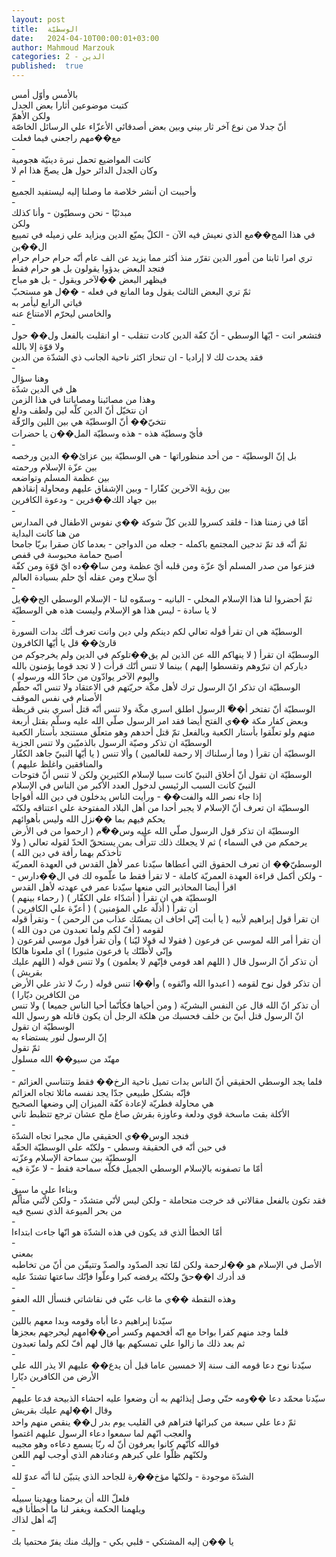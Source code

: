 ```yaml
---
layout: post
title:  الوسطيّة
date:   2024-04-10T00:00:01+03:00
author: Mahmoud Marzouk
categories: 2 - الدين
published:  true
---
```

بالأمس وأوّل أمس\
كتبت موضوعين أثارا بعض الجدل\
ولكن الأهمّ\
أنّ جدلا من نوع آخر ثار بيني وبين بعض أصدقائي الأعزّاء علي الرسائل
الخاصّة\
مع��مهم راجعني فيما فعلت\
-\
كانت المواضيع تحمل نبرة دينيّة هجومية\
وكان الجدل الدائر حول هل يصحّ هذا ام لا\
-\
وأحببت ان أنشر خلاصة ما وصلنا إليه ليستفيد الجميع\
-\
مبدئيّا - نحن وسطيّون - وأنا كذلك\
ولكن\
في هذا المج��مع الذي نعيش فيه الآن - الكلّ يميّع الدين ويزايد علي زميله في
تمييع ال��ين\
تري امرا ثابتا من أمور الدين تقرّر منذ أكثر مما يزيد عن الف عام أنّه حرام
حرام حرام\
فتجد البعض بدؤوا يقولون بل هو حرام فقط\
فيظهر البعض ��لآخر ويقول - بل هو مباح\
ثمّ تري البعض الثالث يقول وما المانع في فعله - ��ل هو مستحبّ\
فياتي الرابع ليأمر به\
والخامس ليحرّم الامتناع عنه\
-\
فتشعر انت - ايّها الوسطي - أنّ كفّة الدين كادت تنقلب - او انقلبت بالفعل
ول�� حول ولا قوّة إلا بالله\
فقد يحدث لك لا إراديا - ان تنحاز اكثر ناحية الجانب ذي الشدّة من
الدين\
-\
وهنا سؤال\
هل في الدين شدّة\
وهذا من مصائبنا ومصاباتنا في هذا الزمن\
ان نتخيّل أنّ الدين كلّه لين ولطف ودلع\
نتخيّ�� أنّ الوسطيّة هي بين اللين والرّقّة\
فأيّ وسطيّة هذه - هذه وسطيّة المل��ن يا حضرات\
-\
بل إنّ الوسطيّة - من أحد منظوراتها - هي الوسطيّة بين عزائ�� الدين
ورخصه\
بين عزّة الإسلام ورحمته\
بين عظمة المسلم وتواضعه\
بين رؤية الآخرين كفّارا - وبين الإشفاق عليهم ومحاولة
إنقاذهم\
بين جهاد الك��فرين - ودعوة الكافرين\
-\
أمّا في زمننا هذا - فلقد كسروا للدين كلّ شوكة ��ي نفوس الاطفال في
المدارس\
من هنا كانت البداية\
ثمّ أنّه قد تمّ تدجين المجتمع باكمله - جعله من الدواجن - بعدما كان صقرا
بريّا جامحا اصبح حمامة محبوسة في قفص\
فنزعوا من صدر المسلم أيّ عزّة ومن قلبه أيّ عظمة ومن سا��ده ايّ قوّة ومن كفّة
أيّ سلاح ومن عقله أيّ حلم بسيادة العالم\
-\
ثمّ أحضروا لنا هذا الإسلام المخلي - البانيه - وسمّوه لنا - الإسلام الوسطي
الج��يل\
لا يا سادة - ليس هذا هو الإسلام وليست هذه هي الوسطيّة\
-\
الوسطيّة هي ان تقرأ قوله تعالي لكم دينكم ولي دين وانت تعرف أنّك بدات
السورة قارئ�� قل يا أيّها الكافرون\
الوسطيّة ان تقرأ ( لا ينهاكم الله عن الذين لم يق��تلوكم في الدين ولم
يخرجوكم من دياركم ان تبرّوهم وتقسطوا إليهم ) بينما لا تنس أنّك قرأت ( لا
تجد قوما يؤمنون بالله واليوم الآخر يوادّون من حادّ الله ورسوله
)\
الوسطيّة ان تذكر انّ الرسول ترك لأهل مكّة حريّتهم في الاعتقاد ولا تنس انّه
حطّم الأصنام في نفس الموقف\
الوسطيّة أنّ تفتخر أ��ّ الرسول اطلق اسري مكّة ولا تنس أنّه قتل أسري بني قريظة
وبعض كفار مكة ��ي الفتح أيضا فقد امر الرسول صلّي الله عليه وسلّم بقتل أربعة
منهم ولو تعلّقوا بأستار الكعبة وبالفعل تمّ قتل أحدهم وهو متعلّق مستنجد
بأستار الكعبة\
الوسطيّة ان تذكر وصيّة الرسول بالذميّين ولا تنس الجزية\
الوسطيّة أن تقرأ ( وما أرسلناك إلا رحمة للعالمين ) وألا تنس ( يا أيّها
النبيّ جاهد الكفّار والمنافقين واغلظ عليهم )\
الوسطيّة ان تقول أنّ أخلاق النبيّ كانت سببا لإسلام الكثيرين ولكن لا تنس أنّ
فتوحات النبيّ كانت السبب الرئيسي لدخول العدد الأكبر من الناس في
الإسلام\
إذا جاء نصر الله والفت�� - ورأيت الناس يدخلون في دين الله
أفواجا\
الوسطيّة ان تعرف أنّ الإسلام لا يجبر أحدا من أهل البلاد المفتوحة علي
اعتناقه ولكنّه يحكم فيهم بما ��نزل الله وليس بأهوائهم\
الوسطيّة ان تذكر قول الرسول صلّي الله عليه وس��ّم ( ارحموا من في الأرض
يرحمكم من في السماء ) ثم لا يجعلك ذلك تترأّف بمن يستحقّ الحدّ لقوله تعالي (
ولا تأخذكم بهما رأفة في دين الله )\
الوسطيّ�� ان تعرف الحقوق التي أعطاها سيّدنا عمر لأهل القدس في العهدة
العمريّة - ولكن أكمل قراءة العهدة العمريّة كاملة - لا تقرأ فقط ما علّموه لك
في ال��دارس - اقرأ أيضا المحاذير التي منعها سيّدنا عمر في عهدته لأهل
القدس\
الوسطيّة هي ان تقرأ ( أشدّاء علي الكفّار ) ( رحماء بينهم )\
أن تقرأ ( أذلّة علي المؤمنين ) ( أعزّة علي الكافرين )\
ان تقرأ قول إبراهيم لأبيه ( يا أبت إنّي اخاف ان يمسّك عذاب من الرحمن ) -
وتقرأ قوله لقومه ( أفّ لكم ولما تعبدون من دون الله )\
أن تقرأ أمر الله لموسي عن فرعون ( فقولا له قولا ليّنا ) وأن تقرأ قول
موسي لفرعون ( وإنّي لأظنّك يا فرعون مثبورا ) اي ملعونا هالكا\
أن تذكر أنّ الرسول قال ( اللهم اهد قومي فإنّهم لا يعلمون ) ولا تنس قوله (
اللهم عليك بقريش )\
أن تذكر قول نوح لقومه ( اعبدوا الله واتّقوه ) وأ��ا تنس قوله ( ربّ لا تذر
علي الأرض من الكافرين ديّارا )\
أن تذكر انّ الله قال عن النفس البشريّة ( ومن أحياها فكأنّما أحيا الناس
جميعا ) ولا تنس انّ الرسول قتل أبيّ بن خلف فحسبك من هلكة الرجل أن يكون
قاتله هو رسول الله\
الوسطيّة ان تقول\
إنّ الرسول لنور يستضاء به\
ثمّ تقول\
مهنّد من سيو�� الله مسلول\
-\
فلما يجد الوسطي الحقيقي أنّ الناس بدات تميل ناحية الرخ�� فقط وتتناسي
العزائم - فإنّه بشكل طبيعي جدّا يجد نفسه مائلا تجاه العزائم\
هي محاولة فطريّة لإعادة كفّة الميزان إلي وضعها الصحيح\
الأكلة بقت ماسخة قوي ودلعة وعاوزة بقرش صاغ ملح عشان ترجع تتظبط
تاني\
-\
فنجد الوس��ي الحقيقي مال مجبرا تجاه الشدّة\
في حين أنّه في الحقيقة وسطي - ولكنّه علي الوسطيّة الحقّة\
الوسطيّة بين سماحة الإسلام وعزّته\
أمّا ما تصفونه بالإسلام الوسطي الجميل فكلّه سماحة فقط - لا عزّة
فيه\
-\
وبناءا علي ما سبق\
فقد تكون بالفعل مقالاتي قد خرجت متحاملة - ولكن ليس لأنّي متشدّد - ولكن
لأنّني متألّم من بحر الميوعة الذي نسبح فيه\
-\
أمّا الخطأ الذي قد يكون في هذه الشدّة هو انّها جاءت ابتداءا\
-\
بمعني\
الأصل في الإسلام هو ��لرحمة ولكن لمّا تجد الصدّود والصدّ وتتيقّن من أنّ من
تخاطبه قد أدرك ا��حقّ ولكنّه يرفضه كبرا وعلّوا فإنّك ساعتها تشتدّ
عليه\
-\
وهذه النقطة ��ي ما غاب عنّي في نقاشاتي فنسأل الله العفو\
-\
سيّدنا إبراهيم دعا أباه وقومه وبدا معهم باللين\
فلما وجد منهم كفرا بواحا مع انّه أفحمهم وكسر أص��امهم ليحرجهم
بعجزها\
ثم بعد ذلك ما زالوا علي تمسكهم بها قال لهم أفّ لكم ولما
تعبدون\
-\
سيّدنا نوح دعا قومه الف سنة إلا خمسين عاما قبل أن يدع�� عليهم الا يذر
الله علي الأرض من الكافرين ديّارا\
-\
سيّدنا محمّد دعا ��ومه حتّي وصل إيذائهم به أن وضعوا عليه احشاء الذبيحة فدعا
عليهم وقال ا��لهم عليك بقريش\
ثمّ دعا علي سبعة من كبرائها فتراهم في القليب يوم بدر ل�� ينقص منهم
واحد\
والعجب انّهم لما سمعوا دعاء الرسول عليهم اغتموا\
فوالله كأنّهم كانوا يعرفون أنّ له ربّا يسمع دعاءه وهو مجيبه\
ولكنّهم ظلّوا علي كبرهم وعنادهم الذي أوجب لهم اللعن\
-\
الشدّة موجودة - ولكنّها مؤخ��رة للجاحد الذي يتبيّن لنا أنّه عدوّ
لله\
-\
فلعلّ الله أن يرحمنا ويهدينا سبيله\
ويلهمنا الحكمة ويغفر لنا ما أخطأنا فيه\
إنّه أهل لذاك\
-\
يا ��ن إليه المشتكي - قلبي بكي - وإليك منك يفرّ محتميا بك
